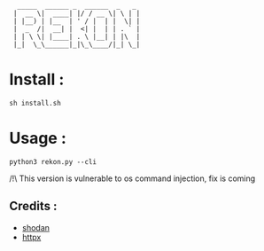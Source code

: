 ```
  _____  ______ _  ______  _   _ 
 |  __ \|  ____| |/ / __ \| \ | |
 | |__) | |__  | ' / |  | |  \| |
 |  _  /|  __| |  <| |  | | . ` |
 | | \ \| |____| . \ |__| | |\  |
 |_|  \_\______|_|\_\____/|_| \_|
```
                                 
# Install :

`sh install.sh`

# Usage : 

`python3 rekon.py --cli`


/!\ This version is vulnerable to os command injection, fix is coming 

## Credits :
- [shodan](shodan.io)
- [httpx](https://github.com/projectdiscovery/httpx)
